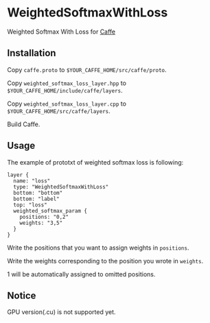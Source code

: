# WeightedSoftmaxWithLoss
Weighted Softmax With Loss for [Caffe](https://github.com/BVLC/caffe)

## Installation

Copy `caffe.proto` to `$YOUR_CAFFE_HOME/src/caffe/proto`.

Copy `weighted_softmax_loss_layer.hpp` to `$YOUR_CAFFE_HOME/include/caffe/layers`.

Copy `weighted_softmax_loss_layer.cpp` to `$YOUR_CAFFE_HOME/src/caffe/layers`.

Build Caffe.

## Usage
The example of prototxt of weighted softmax loss is following:
~~~
layer {
  name: "loss"
  type: "WeightedSoftmaxWithLoss"
  bottom: "bottom"
  bottom: "label"
  top: "loss"
  weighted_softmax_param {
    positions: "0,2"
    weights: "3,5"
  }
}
~~~

Write the positions that you want to assign weights in `positions`.

Write the weights corresponding to the position you wrote in `weights`.

1 will be automatically assigned to omitted positions.


## Notice
GPU version(.cu) is not supported yet.
